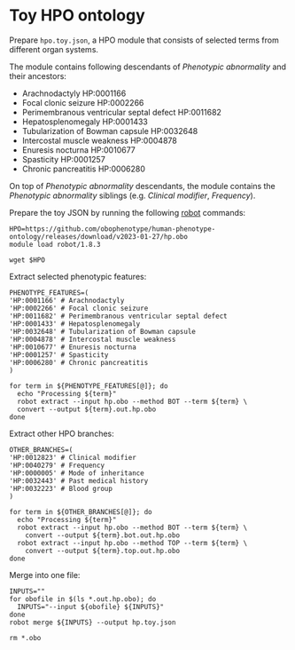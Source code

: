 # Toy HPO ontology

Prepare `hpo.toy.json`, a HPO module that consists of selected terms from different organ systems.

The module contains following descendants of *Phenotypic abnormality* and their ancestors:
- Arachnodactyly HP:0001166
- Focal clonic seizure HP:0002266
- Perimembranous ventricular septal defect HP:0011682
- Hepatosplenomegaly HP:0001433
- Tubularization of Bowman capsule HP:0032648
- Intercostal muscle weakness HP:0004878
- Enuresis nocturna HP:0010677
- Spasticity HP:0001257
- Chronic pancreatitis HP:0006280

On top of *Phenotypic abnormality* descendants, the module contains the *Phenotypic abnormality* siblings
(e.g. *Clinical modifier*, *Frequency*).

Prepare the toy JSON by running the following [robot](https://robot.obolibrary.org) commands:

```shell
HPO=https://github.com/obophenotype/human-phenotype-ontology/releases/download/v2023-01-27/hp.obo
module load robot/1.8.3

wget $HPO
```

Extract selected phenotypic features:

```shell
PHENOTYPE_FEATURES=(
'HP:0001166' # Arachnodactyly
'HP:0002266' # Focal clonic seizure
'HP:0011682' # Perimembranous ventricular septal defect
'HP:0001433' # Hepatosplenomegaly
'HP:0032648' # Tubularization of Bowman capsule
'HP:0004878' # Intercostal muscle weakness
'HP:0010677' # Enuresis nocturna
'HP:0001257' # Spasticity
'HP:0006280' # Chronic pancreatitis
)

for term in ${PHENOTYPE_FEATURES[@]}; do
  echo "Processing ${term}"
  robot extract --input hp.obo --method BOT --term ${term} \
  convert --output ${term}.out.hp.obo
done
```

Extract other HPO branches:

```shell
OTHER_BRANCHES=(
'HP:0012823' # Clinical modifier
'HP:0040279' # Frequency
'HP:0000005' # Mode of inheritance
'HP:0032443' # Past medical history
'HP:0032223' # Blood group
)

for term in ${OTHER_BRANCHES[@]}; do
  echo "Processing ${term}"
  robot extract --input hp.obo --method BOT --term ${term} \
    convert --output ${term}.bot.out.hp.obo
  robot extract --input hp.obo --method TOP --term ${term} \
    convert --output ${term}.top.out.hp.obo
done
```

Merge into one file:

```shell
INPUTS=""
for obofile in $(ls *.out.hp.obo); do
  INPUTS="--input ${obofile} ${INPUTS}"
done
robot merge ${INPUTS} --output hp.toy.json

rm *.obo
```
